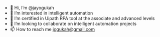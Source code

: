 - 👋 Hi, I’m @jayogukah
- 👀 I’m interested in intelligent automation
- 🌱 I’m certified in Uipath RPA tool at the associate and advanced levels
- 💞️ I’m looking to collaborate on intelligent automation projects
- 📫 How to reach me jogukah@gmail.com

<!---
jayogukah/jayogukah is a ✨ special ✨ repository because its `README.md` (this file) appears on your GitHub profile.
You can click the Preview link to take a look at your changes.
--->
